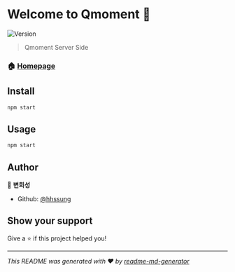 # Welcome to Qmoment 👋
![Version](https://img.shields.io/badge/version-0.0.0-blue.svg?cacheSeconds=2592000)

> Qmoment Server Side

### 🏠 [Homepage](https://github.com/hhssung/ProjectQ)

## Install

```sh
npm start
```

## Usage

```sh
npm start
```

## Author

👤 **변희성**

* Github: [@hhssung](https://github.com/hhssung)

## Show your support

Give a ⭐️ if this project helped you!


***
_This README was generated with ❤️ by [readme-md-generator](https://github.com/kefranabg/readme-md-generator)_